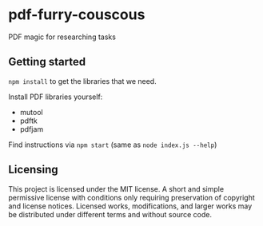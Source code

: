 # pdf-furry-couscous

PDF magic for researching tasks

## Getting started

`npm install` to get the libraries that we need.

Install PDF libraries yourself:

-   mutool
-   pdftk
-   pdfjam

Find instructions via `npm start` (same as `node index.js --help`)

## Licensing

This project is licensed under the MIT license. A short and simple permissive license with conditions only requiring preservation of copyright and license notices. Licensed works, modifications, and larger works may be distributed under different terms and without source code.